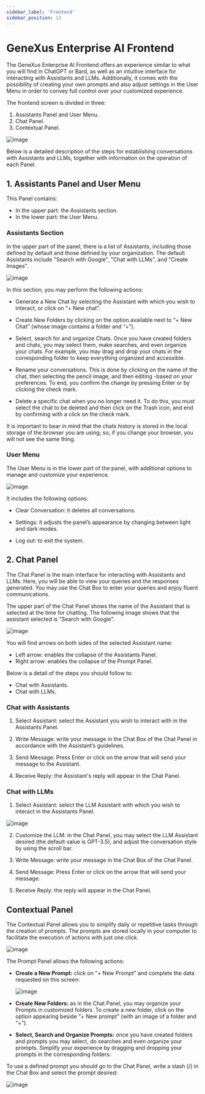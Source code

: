 ```yaml
---
sidebar_label: 'Frontend'
sidebar_position: 13
---
```

# GeneXus Enterprise AI Frontend

The GeneXus Enterprise AI Frontend offers an experience similar to what you will find in ChatGPT or Bard, as well as an 
intuitive interface for interacting with Assistants and LLMs. Additionally, it comes with the possibility of creating your own 
prompts and also adjust settings in the User Menu in order to convey full control over your customized experience. 

The frontend screen is divided in three: 

1.	Assistants Panel and User Menu.
2.	Chat Panel.
3.	Contextual Panel.

![image](https://github.com/genexus-books/Saia/blob/d231b62ad6401a9bfbf9a7aea78b485b3b16a5fd/saia-docs/assets/images/Frontend1.png?raw=true)

Below is a detailed description of the steps for establishing conversations with Assistants and LLMs, together with information 
on the operation of each Panel.

## 1.	Assistants Panel and User Menu

This Panel contains:

*	In the upper part: the Assistants section.
*	In the lower part: the User Menu.

### Assistants Section

In the upper part of the panel, there is a list of Assistants, including those defined by default and those defined by your 
organization. The default Assistants include "Search with Google", "Chat with LLMs", and "Create Images".

![image](https://github.com/genexus-books/Saia/blob/d231b62ad6401a9bfbf9a7aea78b485b3b16a5fd/saia-docs/assets/images/Frontend2.png?raw=true)

In this section, you may perform the following actions:

*	Generate a New Chat by selecting the Assistant with which you wish to interact, or click on “+ New chat”.

*	Create New Folders by clicking on the option available next to “+ New Chat” (whose image contains a folder and “+”).

*	Select, search for and organize Chats. Once you have created folders and chats, you may select them, make searches, and 
even organize your chats. For example, you may drag and drop your chats in the corresponding folder to keep everything
organized and accessible.  

*	Rename your conversations. This is done by clicking on the name of the chat, then selecting the pencil image, and then
editing -based on your preferences. To end, you confirm the change by pressing Enter or by clicking the check mark. 

*	Delete a specific chat when you no longer need it. To do this, you must select the chat to be deleted and then click on the
Trash icon, and end by confirming with a click on the check mark. 

It is important to bear in mind that the chats history is stored in the local storage of the browser you are using; so, if 
you change your browser, you will not see the same thing. 

### User Menu

The User Menu is in the lower part of the panel, with additional options to manage and customize your experience.

![image](https://github.com/genexus-books/Saia/blob/d231b62ad6401a9bfbf9a7aea78b485b3b16a5fd/saia-docs/assets/images/Frontend3.png?raw=true)

It includes the following options:

*	Clear Conversation: it deletes all conversations. 

*	Settings: it adjusts the panel’s appearance by changing between light and dark modes. 

*	Log out: to exit the system.

## 2.	Chat Panel

The Chat Panel is the main interface for interacting with Assistants and LLMs. Here, you will be able to view your queries 
and the responses generated. You may use the Chat Box to enter your queries and enjoy fluent communications. 

The upper part of the Chat Panel shows the name of the Assistant that is selected at the time for chatting. The following 
image shows that the assistant selected is "Search with Google".

![image](https://github.com/genexus-books/Saia/blob/d231b62ad6401a9bfbf9a7aea78b485b3b16a5fd/saia-docs/assets/images/Frontend4.png?raw=true)

You will find arrows on both sides of the selected Assistant name:

* Left arrow: enables the collapse of the Assistants Panel. 
*	Right arrow: enables the collapse of the Prompt Panel. 

Below is a detail of the steps you should follow to:

*	Chat with Assistants.
*	Chat with LLMs.

### Chat with Assistants

1.	Select Assistant: select the Assistant you wish to interact with in the Assistants Panel.

2.	Write Message: write your message in the Chat Box of the Chat Panel in accordance with the Assistant’s guidelines. 

3.	Send Message: Press Enter or click on the arrow that will send your message to the Assistant.

4.	Receive Reply: the Assistant's reply will appear in the Chat Panel.

### Chat with LLMs

1.	Select Assistant: select the LLM Assistant with which you wish to interact in the Assistants Panel.

   ![image](https://github.com/genexus-books/Saia/blob/d231b62ad6401a9bfbf9a7aea78b485b3b16a5fd/saia-docs/assets/images/Frontend5.png?raw=true)

2.	Customize the LLM: in the Chat Panel, you may select the LLM Assistant desired (the default value is GPT-3.5), and adjust the conversation style by using the scroll bar.

3.	Write Message: write your message in the Chat Box of the Chat Panel.

4.	Send Message: Press Enter or click on the arrow that will send your message. 

5.	Receive Reply: the reply will appear in the Chat Panel.

## Contextual Panel

The Contextual Panel allows you to simplify daily or repetitive tasks through the creation of prompts. The prompts are stored
locally in your computer to facilitate the execution of actions with just one click.

![image](https://github.com/genexus-books/Saia/blob/d231b62ad6401a9bfbf9a7aea78b485b3b16a5fd/saia-docs/assets/images/Frontend6.png?raw=true)

The Prompt Panel allows the following actions: 

* **Create a New Prompt:** click on "+ New Prompt" and complete the data requested on this screen:

  ![image](https://github.com/genexus-books/Saia/blob/d231b62ad6401a9bfbf9a7aea78b485b3b16a5fd/saia-docs/assets/images/Frontend7.png?raw=true)
  
* **Create New Folders:** as in the Chat Panel, you may organize your Prompts in customized folders. To create a new folder,
click on the option appearing beside “+ New prompt” (with an image of a folder and “+”).

* **Select, Search and Organize Prompts:** once you have created folders and prompts you may select, do searches and even
organize your prompts. Simplify your experience by dragging and dropping your prompts in the corresponding folders. 


To use a defined prompt you should go to the Chat Panel, write a slash (/) in the Chat Box and select the prompt desired:

![image](https://github.com/genexus-books/Saia/blob/d231b62ad6401a9bfbf9a7aea78b485b3b16a5fd/saia-docs/assets/images/Frontend8.png?raw=true)
